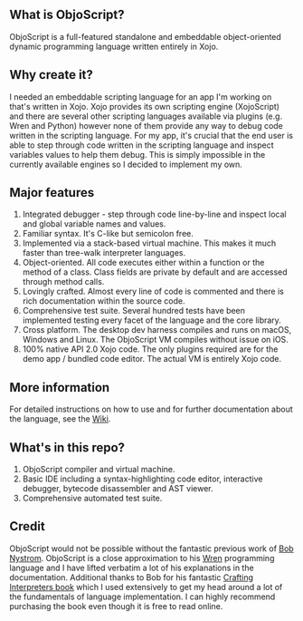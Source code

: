 ## What is ObjoScript?
ObjoScript is a full-featured standalone and embeddable object-oriented dynamic programming language written entirely in Xojo.

## Why create it?
I needed an embeddable scripting language for an app I'm working on that's written in Xojo. Xojo provides its own scripting engine (XojoScript) and there are several other scripting languages available via plugins (e.g. Wren and Python) however none of them provide any way to debug code written in the scripting language. For my app, it's crucial that the end user is able to step through code written in the scripting language and inspect variables values to help them debug. This is simply impossible in the currently available engines so I decided to implement my own.

## Major features
1. Integrated debugger - step through code line-by-line and inspect local and global variable names and values.
2. Familiar syntax. It's C-like but semicolon free. 
3. Implemented via a stack-based virtual machine. This makes it much faster than tree-walk interpreter languages.
4. Object-oriented. All code executes either within a function or the method of a class. Class fields are private by default and are accessed through method calls.
5. Lovingly crafted. Almost every line of code is commented and there is rich documentation within the source code.
6. Comprehensive test suite. Several hundred tests have been implemented testing every facet of the language and the core library.
7. Cross platform. The desktop dev harness compiles and runs on macOS, Windows and Linux. The ObjoScript VM compiles without issue on iOS.
8. 100% native API 2.0 Xojo code. The only plugins required are for the demo app / bundled code editor. The actual VM is entirely Xojo code.

## More information
For detailed instructions on how to use and for further documentation about the language, see the [Wiki].

## What's in this repo?
1. ObjoScript compiler and virtual machine.
2. Basic IDE including a syntax-highlighting code editor, interactive debugger, bytecode disassembler and AST viewer.
3. Comprehensive automated test suite.

[Wiki]: https://github.com/gkjpettet/ObjoScript/wiki

## Credit
ObjoScript would not be possible without the fantastic previous work of [Bob Nystrom]. ObjoScript is a close approximation to his [Wren] programming language and I have lifted verbatim a lot of his explanations in the documentation. Additional thanks to Bob for his fantastic [Crafting Interpreters book] which I used extensively to get my head around a lot of the fundamentals of language implementation. I can highly recommend purchasing the book even though it is free to read online.

[Bob Nystrom]: http://stuffwithstuff.com
[Wren]: https://wren.io
[Crafting Interpreters book]: http://stuffwithstuff.com

